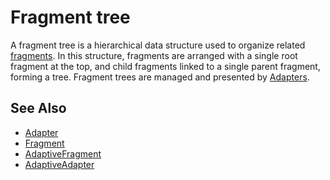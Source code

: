 # Fragment tree

A fragment tree is a hierarchical data structure used to organize related [fragments](def://).
In this structure, fragments are arranged with a single root fragment at the top, and child 
fragments linked to a single parent fragment, forming a tree. Fragment trees are managed 
and presented by [Adapters](def://).

## See Also

- [Adapter](guide://)
- [Fragment](guide://)
- [AdaptiveFragment](class://)
- [AdaptiveAdapter](class://)